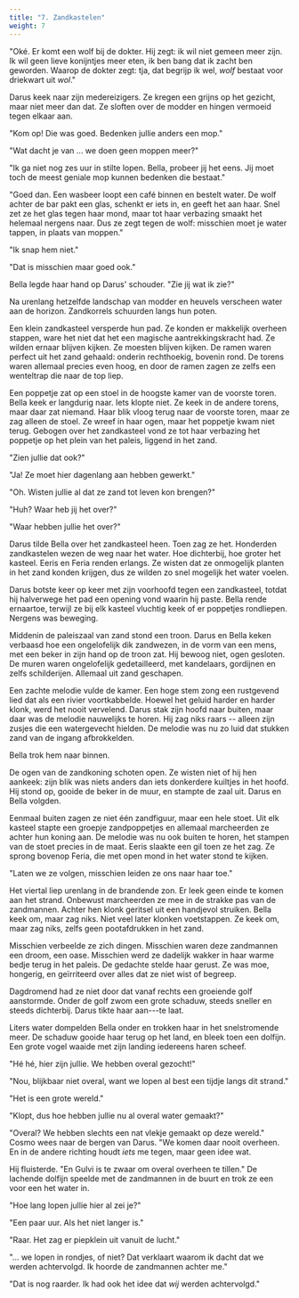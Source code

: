 ```yaml
---
title: "7. Zandkastelen"
weight: 7
---
```


"Oké. Er komt een wolf bij de dokter. Hij zegt: ik wil niet gemeen meer
zijn. Ik wil geen lieve konijntjes meer eten, ik ben bang dat ik zacht
ben geworden. Waarop de dokter zegt: tja, dat begrijp ik wel, *wolf*
bestaat voor driekwart uit *wol*."

Darus keek naar zijn medereizigers. Ze kregen een grijns op het gezicht,
maar niet meer dan dat. Ze sloften over de modder en hingen vermoeid
tegen elkaar aan.

"Kom op! Die was goed. Bedenken jullie anders een mop."

"Wat dacht je van ... we doen geen moppen meer?"

"Ik ga niet nog zes uur in stilte lopen. Bella, probeer jij het eens. Jij moet toch de meest geniale mop kunnen bedenken die bestaat."

"Goed dan. Een wasbeer loopt een café binnen en bestelt water. De wolf
achter de bar pakt een glas, schenkt er iets in, en geeft het aan haar.
Snel zet ze het glas tegen haar mond, maar tot haar verbazing smaakt het
helemaal nergens naar. Dus ze zegt tegen de wolf: misschien moet je
water tappen, in plaats van moppen."

"Ik snap hem niet."

"Dat is misschien maar goed ook."

Bella legde haar hand op Darus' schouder. "Zie jij wat ik zie?"

Na urenlang hetzelfde landschap van modder en heuvels verscheen water
aan de horizon. Zandkorrels schuurden langs hun poten.

Een klein zandkasteel versperde hun pad. Ze konden er makkelijk overheen
stappen, ware het niet dat het een magische aantrekkingskracht had. Ze
wilden ernaar blijven kijken. Ze moesten blijven kijken. De ramen waren
perfect uit het zand gehaald: onderin rechthoekig, bovenin rond. De
torens waren allemaal precies even hoog, en door de ramen zagen ze zelfs
een wenteltrap die naar de top liep.

Een poppetje zat op een stoel in de hoogste kamer van de voorste toren.
Bella keek er langdurig naar. Iets klopte niet. Ze keek in de andere
torens, maar daar zat niemand. Haar blik vloog terug naar de voorste
toren, maar ze zag alleen de stoel. Ze wreef in haar ogen,
maar het poppetje kwam niet terug. Gebogen over het zandkasteel
vond ze tot haar verbazing het poppetje op het plein van het paleis,
liggend in het zand.

"Zien jullie dat ook?"

"Ja! Ze moet hier dagenlang aan hebben gewerkt."

"Oh. Wisten jullie al dat ze zand tot leven kon brengen?"

"Huh? Waar heb jij het over?"

"Waar hebben jullie het over?"

Darus tilde Bella over het zandkasteel heen. Toen zag ze het.
Honderden zandkastelen wezen de weg naar het
water. Hoe dichterbij, hoe groter het kasteel. Eeris en Feria
renden erlangs. Ze wisten dat ze onmogelijk planten in het
zand konden krijgen, dus ze wilden zo snel mogelijk het water voelen.

Darus botste keer op keer met zijn voorhoofd tegen een zandkasteel,
totdat hij halverwege het pad een opening vond waarin hij paste. Bella rende ernaartoe, terwijl ze bij elk kasteel
vluchtig keek of er poppetjes rondliepen. Nergens was beweging.

Middenin de paleiszaal van zand stond een troon. Darus en Bella keken verbaasd
hoe een ongelofelijk dik zandwezen, in de vorm van een mens, met een
beker in zijn hand op de troon zat. Hij bewoog niet, ogen gesloten. De muren waren ongelofelijk gedetailleerd, met kandelaars,
gordijnen en zelfs schilderijen. Allemaal uit zand geschapen.

Een zachte melodie vulde de kamer. Een hoge stem zong een rustgevend
lied dat als een rivier voortkabbelde. Hoewel het geluid harder en
harder klonk, werd het nooit vervelend. Darus stak zijn hoofd naar
buiten, maar daar was de melodie nauwelijks te horen. Hij zag niks raars
-- alleen zijn zusjes die een watergevecht hielden. De melodie was nu zo
luid dat stukken zand van de ingang afbrokkelden.

Bella trok hem naar binnen.

De ogen van de zandkoning schoten open. Ze wisten niet of hij hen aankeek: zijn blik was niets anders dan iets donkerdere kuiltjes in
het hoofd. Hij stond op, gooide de beker in de muur, en stampte de zaal
uit. Darus en Bella volgden.

Eenmaal buiten zagen ze niet één zandfiguur, maar een hele stoet. Uit
elk kasteel stapte een groepje zandpoppetjes en allemaal marcheerden ze
achter hun koning aan. De melodie was nu ook buiten te horen, het
stampen van de stoet precies in de maat. Eeris slaakte een gil
toen ze het zag. Ze sprong bovenop Feria, die met open mond in het water
stond te kijken.

"Laten we ze volgen, misschien leiden ze ons naar haar toe."

Het viertal liep urenlang in de brandende zon. Er leek geen einde te
komen aan het strand. Onbewust marcheerden ze mee in de strakke pas
van de zandmannen. Achter hen klonk geritsel uit een handjevol struiken.
Bella keek om, maar zag niks. Niet veel later klonken voetstappen. Ze
keek om, maar zag niks, zelfs geen pootafdrukken in het zand. 

Misschien verbeelde ze zich dingen. Misschien waren deze zandmannen een droom, een
oase. Misschien werd ze dadelijk wakker in haar warme bedje terug
in het paleis. De gedachte stelde haar gerust. Ze was moe, hongerig, en geïrriteerd over alles dat ze niet wist of begreep.

Dagdromend had ze niet door dat vanaf rechts een groeiende golf
aanstormde. Onder de golf zwom een grote schaduw, steeds sneller en
steeds dichterbij. Darus tikte haar aan---te laat.

Liters water dompelden Bella onder en trokken haar in het snelstromende
meer. De schaduw gooide haar terug op het land, en bleek toen een dolfijn. Een grote vogel waaide met zijn landing iedereens haren scheef.

"Hé hé, hier zijn jullie. We hebben overal gezocht!"

"Nou, blijkbaar niet overal, want we lopen al best een tijdje langs dit
strand."

"Het is een grote wereld."

"Klopt, dus hoe hebben jullie nu al overal water gemaakt?"

"Overal? We hebben slechts een nat vlekje gemaakt op deze wereld." Cosmo wees naar de bergen van Darus. "We komen daar nooit overheen. En in de andere richting houdt _iets_ me tegen, maar geen idee wat.

Hij fluisterde. "En Gulvi is te zwaar om overal overheen te tillen." De lachende dolfijn speelde met de zandmannen in de
buurt en trok ze een voor een het water in.

"Hoe lang lopen jullie hier al zei je?"

"Een paar uur. Als het niet langer is."

"Raar. Het zag er piepklein uit vanuit de lucht."

"... we lopen in rondjes, of niet? Dat verklaart waarom ik dacht dat we werden achtervolgd. Ik hoorde de zandmannen achter me."

"Dat is nog raarder. Ik had ook het idee dat *wij* werden achtervolgd."